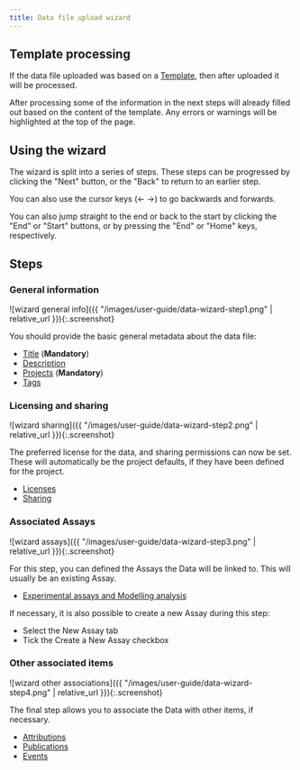 ```yaml
---
title: Data file upload wizard
---
```



## Template processing

If the data file uploaded was based on a [Template](templates/master-v1.html), then after uploaded it will be processed.

After processing some of the information in the next steps will already filled out based on the content of the template. Any errors or warnings will
be highlighted at the top of the page.

## Using the wizard

The wizard is split into a series of steps. These steps can be progressed by clicking the "Next" button, or the "Back" to return to an earlier step.

You can also use the cursor keys (&larr; &rarr;) to go backwards and forwards.

You can also jump straight to the end or back to the start by clicking the "End" or "Start" buttons, or by pressing the "End" or "Home" keys, respectively.


## Steps

### General information

![wizard general info]({{ "/images/user-guide/data-wizard-step1.png" |  relative_url }}){:.screenshot}

You should provide the basic general metadata about the data file:

* [Title](general-attributes#title) (**Mandatory**)
* [Description](general-attributes#description)
* [Projects](general-attributes#projects) (**Mandatory**)
* [Tags](general-attributes#tags)

### Licensing and sharing

![wizard sharing]({{ "/images/user-guide/data-wizard-step2.png" |  relative_url }}){:.screenshot}

The preferred license for the data, and sharing permissions can now be set. These will automatically be the project defaults, if they have been defined for the project.

* [Licenses](licenses)
* [Sharing](general-attributes#sharing)

### Associated Assays

![wizard assays]({{ "/images/user-guide/data-wizard-step3.png" |  relative_url }}){:.screenshot}

For this step, you can defined the Assays the Data will be linked to. This will usually be an existing Assay.

* [Experimental assays and Modelling analysis](general-attributes#experimental-assays-and-modelling-analysis)

If necessary, it is also possible to create a new Assay during this step:
    
  * Select the New Assay tab
  * Tick the Create a New Assay checkbox
  
### Other associated items

![wizard other associations]({{ "/images/user-guide/data-wizard-step4.png" |  relative_url }}){:.screenshot}

The final step allows you to associate the Data with other items, if necessary.

* [Attributions](general-attributes#attributions)
* [Publications](general-attributes#publications)
* [Events](general-attributes#events)
  
  

